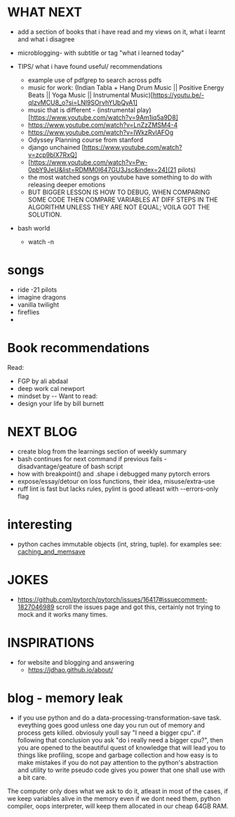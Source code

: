 # WHAT NEXT
- add a section of books that i have read and my views on it, what i learnt and what i disagree
- microblogging- with subtitle or tag "what i learned today"
- TIPS/ what i have found useful/ recommendations
    - example use of pdfgrep to search across pdfs
    - music for work: (Indian Tabla + Hang Drum Music || Positive Energy Beats || Yoga Music || Instrumental Music)[https://youtu.be/-qIzvMCU8_o?si=LNl9SOrvhYUbQyA1]
    - music that is different - (instrumental play)[https://www.youtube.com/watch?v=9Am1iq5a9D8]
    - https://www.youtube.com/watch?v=LnZzZMSM4-4
    - https://www.youtube.com/watch?v=IWkzRvlAFOg
    - Odyssey Planning course from stanford
    - django unchained [https://www.youtube.com/watch?v=zcp9blX7RxQ]
    - [https://www.youtube.com/watch?v=Pw-0pbY9JeU&list=RDMM0I647GU3Jsc&index=24](21 pilots)
    - the most watched songs on youtube have something to do with releasing deeper emotions
    - BUT BIGGER LESSON IS HOW TO DEBUG, WHEN COMPARING SOME CODE THEN COMPARE VARIABLES AT DIFF STEPS IN THE ALGORITHM UNLESS THEY ARE NOT EQUAL; VOILA GOT THE SOLUTION.
    
- bash world
    - watch -n<time in secs> <command like nvidia-smi>
    
# songs
- ride -21 pilots
- imagine dragons
- vanilla twilight
- fireflies
-
# Book recommendations
Read:
- FGP by ali abdaal
- deep work cal newport
- mindset by --
Want to read:
- design your life by bill burnett

    
# NEXT BLOG
- create blog from the learnings section of weekly summary
- bash continues for next command if previous fails - disadvantage/geature of bash script
- how with breakpoint() and .shape i debugged many pytorch errors
- expose/essay/detour on loss functions, their idea, misuse/extra-use
- ruff lint is fast but lacks rules, pylint is good atleast with --errors-only flag

# interesting
- python caches immutable objects (int, string, tuple). for examples see: [caching_and_memsave](https://www.digitalocean.com/community/tutorials/python-id)

# JOKES
- https://github.com/pytorch/pytorch/issues/16417#issuecomment-1827046989 
	scroll the issues page and got this, certainly not trying to mock and it works many times.
# INSPIRATIONS

- for website and blogging and answering
    - https://jdhao.github.io/about/  
    
# blog - memory leak
- if you use python and do a data-processing-transformation-save task. eveything goes good unless one day you run out of memory and process gets killed. obviosuly youll say "I need a bigger cpu". if following that conclusion you ask "do i really need a bigger cpu?", then you are opened to the beautiful quest of knowledge that will lead you to things like profiling, scope and garbage collection and how easy is to make mistakes if you do not pay attention to the python's abstraction and utility to write pseudo code gives you power that one shall use with a bit care.

The computer only does what we ask to do it, atleast in most of the cases, if we keep variables alive in the memory even if we dont need them, python compiler, oops interpreter, will keep them allocated in our cheap 64GB RAM.

